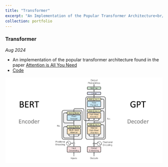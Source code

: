 ```yaml
---
title: "Transformer"
excerpt: "An Implementation of the Popular Transformer Architecture<br/>"
collection: portfolio
---
```


### Transformer
*Aug 2024*
- An implementation of the popular transformer architecture found in the paper [Attention is All You Need](https://arxiv.org/abs/1706.03762)
- [Code](https://github.com/alaqsa-akbar/Transformer/tree/main)

![Transformer](/images/bert_gpt.png)